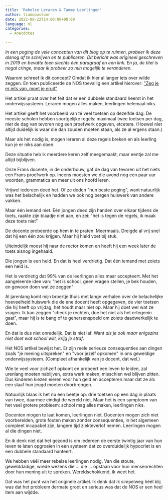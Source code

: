 ```yaml
---
title: 'Rebelse Leraren & Tamme Leerlingen'
author: tiamopastoor
date: 2022-08-22T14:00:00+00:00
language: nl
categories:
  - Anecdotes

---
```

_In een poging de vele concepten van dit blog op te ruimen, probeer ik deze alsnog af te schrijven en te publiceren. Dit bericht was origineel geschreven in 2019 en bevatte toen slechts één paragraaf en een link. En ja, de titel is nogal cringe, maar ik probeer zo min mogelijk te veranderen._

Waarom schreef ik dit concept? Omdat ik hier al langer iets over wilde zeggen. En toen publiceerde de NOS toevallig een artikel hierover: ["Zeg je er iets van, moet je eruit"][1]

Het artikel praat over het feit dat er een dubbele standaard heerst in het onderwijssysteem. Leraren mogen alles maken, leerlingen helemaal niks.

Het artikel geeft het voorbeeld van té veel toetsen op dezelfde dag. De meeste scholen hebben soortgelijke regels: maximaal twee toetsen per dag, _niet_ de dag van tevoren nog een proefwerk opgeven, etcetera. (Hoewel niet altijd duidelijk is waar die dan zouden moeten staan, als ze al ergens staan.)

Maar als het nodig is, mogen leraren al deze regels breken en als leerling kun je er niks aan doen.

Deze situatie heb ik meerdere keren zelf meegemaakt, maar eentje zal me altijd bijblijven.

Onze Frans docente, in de onderbouw, gaf de dag van tevoren uit het niets een Frans proefwerk op. Ineens moesten we die avond nog een paar uur woorden, grammatica en meer uit ons hoofd leren.

Vrijwel iedereen deed het. Of ze deden "hun beste poging", want natuurlijk was het belachelijk en hadden we ook nog bergen huiswerk van andere vakken.

Maar één iemand niet. Eén jongen deed zijn handen over elkaar tijdens de toets, raakte zijn blaadje niet aan, en zei: "het is tegen de regels, ik maak deze toets niet"

De docente probeerde op hem in te praten. Meermaals. Dreigde al vrij snel dat hij een één zou krijgen. Maar hij hield voet bij stuk.

Uiteindelijk moest hij naar de rector komen en heeft hij een week later de toets alsnog ingehaald.

Die jongen is een held. En dat is heel verdrietig. Dat één iemand met zoiets een held is.

Het is verdrietig dat 99% van de leerlingen alles maar accepteert. Met het aangeleerde idee van: "het is school, geen vragen stellen, je bek houden, en gewoon doen wat ze zeggen"

Al jarenlang komt mijn broertje thuis met lange verhalen over de belachelijke hoeveelheid huiswerk die de ene docent heeft opgegeven, de vier toetsen die hij heeft op vrijdag, het houdt maar niet op. Maar hij doet wel wat ze vragen. Ik kan zeggen "check je rechten, doe het niet als het ertegenin gaat", maar hij is te bang of te gehersenspoeld om zoiets daadwerkelijk te doen.

En dat is dus niet onredelijk. Dat is niet laf. Want _als je ook maar enigszins niet doet wat school wilt, krijg je straf_. 

Het NOS artikel bewijst het. Er zijn reële serieuze consequenties aan dingen zoals "je mening uitspreken" en "voor jezelf opkomen" in ons geweldige onderwijssysteem. (Compleet afhankelijk van je docent, dat wel.)

Wie te veel voor zichzelf opkomt en probeert een leven te leiden, zal urenlang moeten nablijven, extra werk maken, misschien wel blijven zitten. Dus kinderen kiezen eieren voor hun geld en accepteren maar dat ze als een slaaf hun jeugd moeten doorbrengen.

Natuurlijk blaas ik het nu een beetje op: drie toetsen op een dag in plaats van twee, daarmee eindigt de wereld niet. Maar het is een symptoom van het veel grotere probleem: school mag alles maken, leerlingen niks.

Docenten mogen te laat komen, leerlingen niet. Docenten mogen zich niet voorbereiden, grote fouten maken zonder consequenties, in het algemeen compleet incapabel zijn, langere tijd ziekteverlof nemen. Leerlingen mogen al die dingen niet.

En ik denk niet dat het gezond is om iedereen de eerste twintig jaar van hun leven te laten opgroeien in een systeem dat zo overduidelijk hypocriet is en een dubbele standaard hanteert.

We hebben véél meer rebelse leerlingen nodig. Van die stoute, gewelddadige, wrede wezens die ... die ... opstaan voor hun mensenrechten door hun mening uit te spreken. Wereldschokkend, ik weet het.

Dat was het punt van het originele artikel. Ik denk dat ik simpelweg héél blij was dat het probleem dermate groot en serieus was dat de NOS er een heel item aan wijdde.

 [1]: https://nos.nl/op3/artikel/2277909-meer-toetsen-dan-mag-op-school-zeg-je-er-iets-van-moet-je-de-klas-uit.html